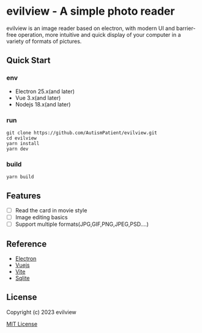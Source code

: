 # evilview - A simple photo reader

evilview is an image reader based on electron, with modern UI and barrier-free operation, more intuitive and quick display of your computer in a variety of formats of pictures.

## Quick Start

### env

- Electron 25.x(and later)
- Vue 3.x(and later)
- Nodejs 18.x(and later)


### run

```
git clone https://github.com/AutismPatient/evilview.git
cd evilview
yarn install
yarn dev
```

### build
```
yarn build
```

## Features

- [ ] Read the card in movie style
- [ ] Image editing basics
- [ ] Support multiple formats(JPG,GIF,PNG,JPEG,PSD....)

## Reference

- [Electron](https://www.electronjs.org/)
- [Vuejs](https://vuejs.org/)
- [Vite](https://vitejs.dev/)
- [Sqlite](https://sqlite.org/index.html)

## License

Copyright (c) 2023 evilview

[MIT License](http://en.wikipedia.org/wiki/MIT_License)